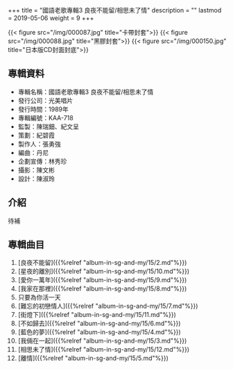 +++
title = "國語老歌專輯3 良夜不能留/相思未了情"
description = ""
lastmod = 2019-05-06
weight = 9
+++

{{< figure src="/img/000087.jpg" title="卡帶封套">}}
{{< figure src="/img/000088.jpg" title="黑膠封套">}}
{{< figure src="/img/000150.jpg" title="日本版CD封面封底">}}


## 專輯資料

* 專輯名稱：國語老歌專輯3 良夜不能留/相思未了情
* 發行公司：光美唱片
* 發行時間：1989年
* 專輯編號：KAA-718
* 監製：陳瑞鈿、紀文呈
* 策劃：紀碧霞
* 製作人：張勇強
* 編曲：丹尼
* 企劃宣傳：林秀珍
* 攝影：陳文彬
* 設計：陳淑玲


## 介紹

待補

## 專輯曲目

1. [良夜不能留]({{%relref "album-in-sg-and-my/15/2.md"%}}) 
2. [星夜的離別]({{%relref "album-in-sg-and-my/15/10.md"%}}) 
3. [愛你一萬年]({{%relref "album-in-sg-and-my/15/9.md"%}}) 
4. [我家在那裡]({{%relref "album-in-sg-and-my/15/8.md"%}}) 
5. 只要為你活一天
6. [難忘的初戀情人]({{%relref "album-in-sg-and-my/15/7.md"%}}) 
7. [街燈下]({{%relref "album-in-sg-and-my/15/11.md"%}}) 
8. [不如歸去]({{%relref "album-in-sg-and-my/15/6.md"%}}) 
9. [藍色的夢]({{%relref "album-in-sg-and-my/15/4.md"%}}) 
10. [我倆在一起]({{%relref "album-in-sg-and-my/15/3.md"%}}) 
11. [相思未了情]({{%relref "album-in-sg-and-my/15/12.md"%}}) 
12. [離情]({{%relref "album-in-sg-and-my/15/5.md"%}}) 
